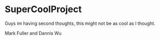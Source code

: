# SuperCoolProject

Guys im having second thoughts, this might not be as cool as I thought.

Mark Fuller and Dannis Wu
